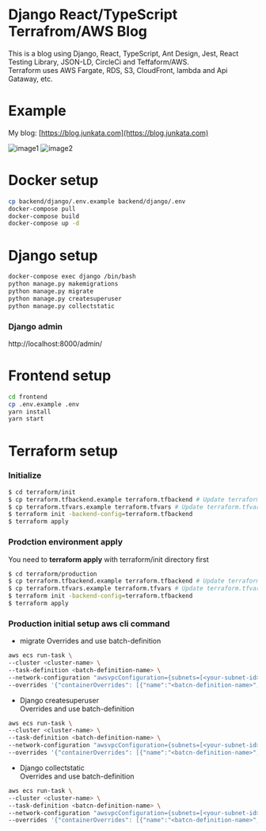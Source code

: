 # Django React/TypeScript Terrafrom/AWS Blog
This is a blog using Django, React, TypeScript, Ant Design, Jest, React Testing Library, JSON-LD, CircleCi and Teffaform/AWS.  
Terraform uses AWS Fargate, RDS, S3, CloudFront, lambda and Api Gataway, etc.  

# Example
My blog: [https://blog.junkata.com](https://blog.junkata.com)
<!-- TODO screen shot -->
![image1](https://user-images.githubusercontent.com/60050242/106447082-6bce9380-64c4-11eb-9090-0701fe7e9699.jpg)
![image2](https://user-images.githubusercontent.com/60050242/106447152-7c7f0980-64c4-11eb-83e8-c9b2d16a5375.jpg)

# Docker setup
```sh
cp backend/django/.env.example backend/django/.env
docker-compose pull
docker-compose build
docker-compose up -d
```

# Django setup
```sh
docker-compose exec django /bin/bash
python manage.py makemigrations
python manage.py migrate
python manage.py createsuperuser
python manage.py collectstatic
```

### Django admin
http://localhost:8000/admin/

# Frontend setup
```sh
cd frontend
cp .env.example .env
yarn install
yarn start
```

# Terraform setup
### Initialize
```sh
$ cd terraform/init
$ cp terraform.tfbackend.example terraform.tfbackend # Update terraform.tfbackend to your settings
$ cp terraform.tfvars.example terraform.tfvars # Update terraform.tfvars to your settings
$ terraform init -backend-config=terraform.tfbackend
$ terraform apply
```

### Prodction environment apply
You need to **terraform apply** with terraform/init directory first
```sh
$ cd terraform/production
$ cp terraform.tfbackend.example terraform.tfbackend # Update terraform.tfbackend to your settings
$ cp terraform.tfvars.example terraform.tfvars # Update terraform.tfvars to your settings
$ terraform init -backend-config=terraform.tfbackend
$ terraform apply
```

### Production initial setup aws cli command
- migrate
Overrides and use batch-definition
```sh
aws ecs run-task \
--cluster <cluster-name> \
--task-definition <batch-definition-name> \
--network-configuration "awsvpcConfiguration={subnets=[<your-subnet-id>],securityGroups=[<your-sg-id>],assignPublicIp=ENABLED}" \
--overrides '{"containerOverrides": [{"name":"<batcn-definition-name>","command": [ "python", "manage.py", "migrate" ]}]}'
```

- Django createsuperuser  
Overrides and use batch-definition
```sh
aws ecs run-task \
--cluster <cluster-name> \
--task-definition <batch-definition-name> \
--network-configuration "awsvpcConfiguration={subnets=[<your-subnet-id>],securityGroups=[<your-sg-id>],assignPublicIp=ENABLED}" \
--overrides '{"containerOverrides": [{"name":"<batcn-definition-name>","command": [ "python", "manage.py", "createsuperuser", "--username", "<your-name>", "--email", "<your-email>", "--noinput" ]}]}'
```

- Django collectstatic  
Overrides and use batch-definition
```sh
aws ecs run-task \
--cluster <cluster-name> \
--task-definition <batcn-definition-name> \
--network-configuration "awsvpcConfiguration={subnets=[<your-subnet-id>],securityGroups=[<your-sg-id>],assignPublicIp=ENABLED}" \
--overrides '{"containerOverrides": [{"name":"<batcn-definition-name>","command": [ "python", "manage.py", "collectstatic", "--noinput" ]}]}'
```